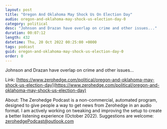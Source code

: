 ```yaml
---
layout: post
title: "Oregon And Oklahoma May Shock Us On Election Day"
audio: oregon-and-oklahoma-may-shock-us-election-day-0
category: political
desc: "Johnson and Drazan have overlap on crime and other issues..."
duration: 00:07:12
length: 432
datetime: Thu, 20 Oct 2022 00:25:00 +0000
tags: podcast
guid: oregon-and-oklahoma-may-shock-us-election-day-0
order: 0
---
```

Johnson and Drazan have overlap on crime and other issues...

Link: [https://www.zerohedge.com/political/oregon-and-oklahoma-may-shock-us-election-day](https://www.zerohedge.com/political/oregon-and-oklahoma-may-shock-us-election-day)

About: The Zerohedge Podcast is a non-commercial, automated program, designed to give people a way to get news from Zerohedge in an audio format.  I am actively working on tweaking and improving the setup to create a better listening experience (October 2022).  Suggestions are welcome: [zerohedgePodcast@outlook.com](mailto:zerohedgePodcast@outlook.com)